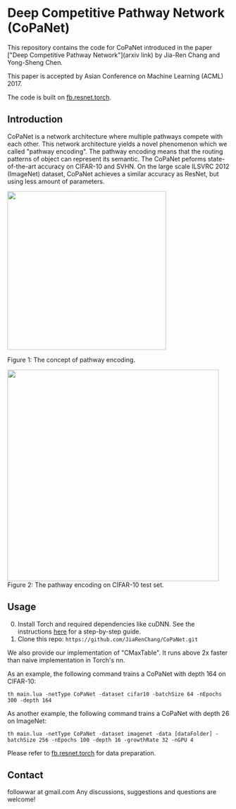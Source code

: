 # Deep Competitive Pathway Network (CoPaNet)

This repository contains the code for CoPaNet introduced in the paper ["Deep Competitive Pathway Network"](arxiv link) by Jia-Ren Chang and Yong-Sheng Chen.

This paper is accepted by Asian Conference on Machine Learning (ACML) 2017. 

The code is built on [fb.resnet.torch](https://github.com/facebook/fb.resnet.torch).

## Introduction
CoPaNet is a network architecture where multiple pathways compete with each other. This network architecture yields a novel phenomenon which we called "pathway encoding". The pathway encoding means that the routing patterns of object can represent its semantic. The CoPaNet peforms state-of-the-art accuracy on CIFAR-10 and SVHN. On the large scale ILSVRC 2012 (ImageNet) dataset, CoPaNet achieves a similar accuracy as ResNet, but using less amount of parameters.

<img src="https://user-images.githubusercontent.com/11732099/30900569-130b4c76-a397-11e7-9c22-13410f9038a9.png" width="360">

Figure 1: The concept of pathway encoding. 

<img src="https://user-images.githubusercontent.com/11732099/30900957-84c73e3c-a398-11e7-8672-df400e74c408.png" width="480">
Figure 2: The pathway encoding on CIFAR-10 test set. 

## Usage 
0. Install Torch and required dependencies like cuDNN. See the instructions [here](https://github.com/facebook/fb.resnet.torch/blob/master/INSTALL.md) for a step-by-step guide.
1. Clone this repo: ```https://github.com/JiaRenChang/CoPaNet.git```

We also provide our implementation of "CMaxTable".
It runs above 2x faster than naive implementation in Torch's nn.

As an example, the following command trains a CoPaNet with depth 164 on CIFAR-10:
```
th main.lua -netType CoPaNet -dataset cifar10 -batchSize 64 -nEpochs 300 -depth 164
``` 
As another example, the following command trains a CoPaNet with depth 26 on ImageNet:
```
th main.lua -netType CoPaNet -dataset imagenet -data [dataFolder] -batchSize 256 -nEpochs 100 -depth 16 -growthRate 32 -nGPU 4
``` 
Please refer to [fb.resnet.torch](https://github.com/facebook/fb.resnet.torch) for data preparation.

## Contact
followwar at gmail.com
Any discussions, suggestions and questions are welcome!
